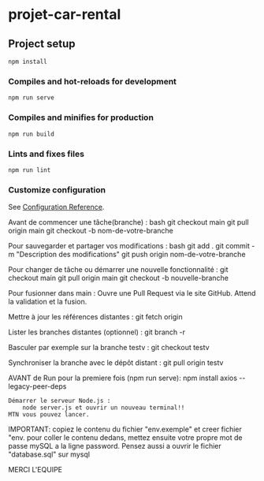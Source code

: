 # projet-car-rental

## Project setup
```
npm install
```

### Compiles and hot-reloads for development
```
npm run serve
```

### Compiles and minifies for production
```
npm run build
```

### Lints and fixes files
```
npm run lint
```

### Customize configuration
See [Configuration Reference](https://cli.vuejs.org/config/).

Avant de commencer une tâche(branche) :
bash
    git checkout main
    git pull origin main
    git checkout -b nom-de-votre-branche

Pour sauvegarder et partager vos modifications :
bash
    git add .
    git commit -m "Description des modifications"
    git push origin nom-de-votre-branche

Pour changer de tâche ou démarrer une nouvelle fonctionnalité :
    git checkout main
    git pull origin main
    git checkout -b nouvelle-branche


Pour fusionner dans main :
    Ouvre une Pull Request via  le site GitHub.
    Attend la validation et la fusion.

Mettre à jour les références distantes :
    git fetch origin

Lister les branches distantes (optionnel) :
    git branch -r

Basculer par exemple sur la branche testv :
    git checkout testv

Synchroniser la branche avec le dépôt distant :
    git pull origin testv



AVANT de Run pour la premiere fois (npm run serve):
    npm install axios --legacy-peer-deps

    Démarrer le serveur Node.js :
        node server.js et ouvrir un nouveau terminal!!
    MTN vous pouvez lancer.

IMPORTANT: copiez le contenu du fichier "env.exemple" et creer fichier "env. pour coller le contenu dedans, mettez ensuite votre propre mot de passe mySQL a la ligne password. Pensez aussi a ouvrir le fichier "database.sql" sur mysql



MERCI L'EQUIPE
